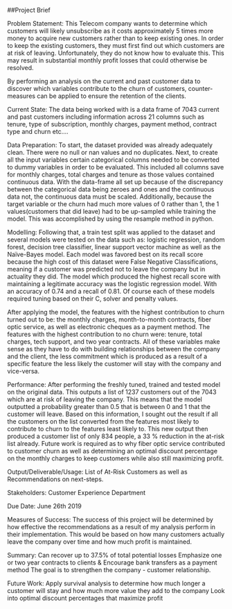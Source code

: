 ##Project Brief

Problem Statement:
This Telecom company wants to determine which customers will likely unsubscribe as it costs approximately 5 times more money to acquire new customers rather than to keep existing ones. In order to keep the existing customers, they must first find out which customers are at risk of leaving. Unfortunately, they do not know how to evaluate this. This may result in substantial monthly profit losses that could otherwise be resolved.

By performing an analysis on the current and past customer data to discover which variables contribute to the churn of customers, counter-measures can be applied to ensure the retention of the clients.

Current State:
The data being worked with is a data frame of 7043 current and past customers including information across 21 columns such as tenure, type of subscription, monthly charges, payment method, contract type and churn etc....

Data Preparation:
To start, the dataset provided was already adequately clean. There were no null or  nan values and no duplicates. Next, to create all the input variables certain categorical columns needed to be converted to dummy variables in order to be evaluated. This included all columns save for monthly charges, total charges and tenure as those values contained continuous data. With the data-frame all set up because of the discrepancy between the categorical data being zeroes and ones and the continuous data not, the continuous data must be scaled. Additionally, because the target variable or the churn had much more values of 0 rather than 1, the 1 values(customers that did leave) had to be up-sampled while training the model. This was accomplished by using the resample method in python. 

Modelling:
Following that, a train test split was applied to the dataset and several models were tested on the data such as: logistic regression, random forest, decision tree classifier, linear support vector machine as well as the Naïve-Bayes model. Each model was favored best on its recall score because the high cost of this dataset were False Negative Classifications, meaning if a customer was predicted not to leave the company but in actuality they did. The model which produced the highest recall score with maintaining a legitimate accuracy was the logistic regression model. With an accuracy of 0.74 and a recall of 0.81. Of course each of these models required tuning based on their C, solver and penalty values.

After applying the model, the features with the highest contribution to churn turned out to be: the monthly charges, month-to-month contracts, fiber optic service, as well as electronic cheques as a payment method. The features with the highest contribution to no churn were: tenure, total charges, tech support, and two year contracts. All of these variables make sense as they have to do with building relationships between the company and the client, the less commitment which is produced as a result of a specific feature the less likely the customer will stay with the company and vice-versa.

Performance:
After performing the freshly tuned, trained and tested model on the original data. This outputs a list of 1237 customers out of the 7043 which are at risk of leaving the company. This means that the model outputted a probability greater than 0.5 that is between 0 and 1 that the customer will leave. Based on this information, I sought out the result if all the customers on the list converted from the features most likely to contribute to churn to the features least likely to. This new output then produced a customer list of only 834 people, a 33 % reduction in the at-risk list already. Future work is required as to why fiber optic service contributed to customer churn as well as determining an optimal discount percentage on the monthly charges to keep customers while also still maximizing profit.

Output/Deliverable/Usage: 
List of At-Risk Customers as well as Recommendations on next-steps.

Stakeholders: 
Customer Experience Department

Due Date: June 26th 2019

Measures of Success:
The success of this project will be determined by how effective the recommendations as a result of my analysis perform in their implementation. This would be based on how many customers actually leave the company over time and how much profit is maintained. 

Summary:
Can recover up to 37.5% of total potential losses
Emphasize one or two year contracts to clients & Encourage bank transfers as a payment method
The goal is to strengthen the company - customer relationship.

Future Work:
Apply survival analysis to determine how much longer a customer will stay and how much more value they add to the company
Look into optimal discount percentages that maximize profit



